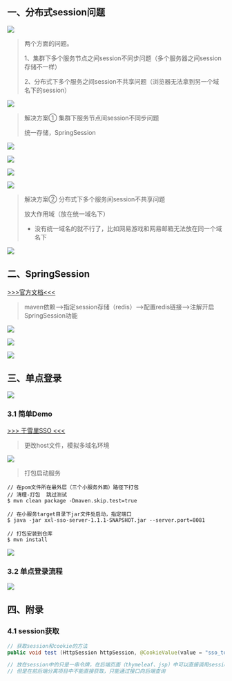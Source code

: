## 一、分布式session问题

![](https://raw.githubusercontent.com/Super-YYQ/PicGoPicture/main/PicGo/20201223095238.png)

> 两个方面的问题。
>
> 1、集群下多个服务节点之间session不同步问题（多个服务器之间session存储不一样）
>
> 2、分布式下多个服务之间session不共享问题（浏览器无法拿到另一个域名下的session）

![](https://raw.githubusercontent.com/Super-YYQ/PicGoPicture/main/PicGo/20201223095359.png)

> 解决方案① 集群下服务节点间session不同步问题
>
> 统一存储，SpringSession

![](https://raw.githubusercontent.com/Super-YYQ/PicGoPicture/main/PicGo/20201223100804.png)

![](https://raw.githubusercontent.com/Super-YYQ/PicGoPicture/main/PicGo/20201223100924.png)

![](https://raw.githubusercontent.com/Super-YYQ/PicGoPicture/main/PicGo/20201223101216.png)

![](https://raw.githubusercontent.com/Super-YYQ/PicGoPicture/main/PicGo/20201223101427.png)

> 解决方案② 分布式下多个服务间session不共享问题
>
> 放大作用域（放在统一域名下）
>
> - 没有统一域名的就不行了，比如网易游戏和网易邮箱无法放在同一个域名下

![](https://raw.githubusercontent.com/Super-YYQ/PicGoPicture/main/PicGo/20201223102244.png)

## 二、SpringSession

[>>>官方文档<<<](https://docs.spring.io/spring-session/docs/current/reference/html5/index.html#samples)

> maven依赖-->指定session存储（redis）-->配置redis链接-->注解开启SpringSession功能

![](https://raw.githubusercontent.com/Super-YYQ/PicGoPicture/main/PicGo/20201223142651.png)

![](https://raw.githubusercontent.com/Super-YYQ/PicGoPicture/main/PicGo/20201223154215.png)

![](https://raw.githubusercontent.com/Super-YYQ/PicGoPicture/main/PicGo/20201223154402.png)



## 三、单点登录

![](https://raw.githubusercontent.com/Super-YYQ/PicGoPicture/main/PicGo/20201223164734.png)

### 3.1 简单Demo

[>>> 于雪里SSO <<<](https://gitee.com/xuxueli0323/xxl-sso?_from=gitee_search)

> 更改host文件，模拟多域名环境

![](https://raw.githubusercontent.com/Super-YYQ/PicGoPicture/main/PicGo/20201223170624.png)

> 打包启动服务

```shell
// 在pom文件所在最外层（三个小服务外面）路径下打包
// 清理-打包  跳过测试
$ mvn clean package -Dmaven.skip.test=true

// 在小服务target目录下jar文件处启动，指定端口
$ java -jar xxl-sso-server-1.1.1-SNAPSHOT.jar --server.port=8081

// 打包安装到仓库
$ mvn install
```

![](https://raw.githubusercontent.com/Super-YYQ/PicGoPicture/main/PicGo/20201223171849.png)

### 3.2 单点登录流程

![](https://raw.githubusercontent.com/Super-YYQ/PicGoPicture/main/PicGo/Untitled%20Diagram%20(1).png)



## 四、附录

### 4.1 session获取

```java
// 获取session和cookie的方法
public void test (HttpSession httpSession, @CookieValue(value = "sso_token",required = false) String sso_token){}

// 放在session中的只是一串令牌，在后端页面（thymeleaf、jsp）中可以直接调用session.value
// 但是在前后端分离项目中不能直接获取，只能通过接口向后端查询
```

